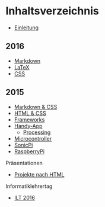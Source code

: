 # Inhaltsverzeichnis
* [Einleitung](README.md)

## 2016
* [Markdown](markdown.md)
* [LaTeX](latex.md)
* [CSS](css.md)


## 2015
* [Markdown & CSS](01_Markdown_und_CSS.md)
* [HTML & CSS](02_HTML_und_CSS.md)
* [Frameworks](03_Framework.md)
* [Handy-App](04_Handy-App.md)
	+ [Processing](04_Handy-Apps_Processing.md)
* [Microcontroller](05_Microcontroller.md)
* [SonicPi](06_SonicPi.md)
* [RaspberryPi](07_RPi.md)

Präsentationen
*  [Projekte nach HTML](http://xcosx.de/mgb/keineph-slides/slides/Informatik%20-%20Projekte2016.md.html)

Informatiklehrertag
* [ILT 2016](ILT.md)
